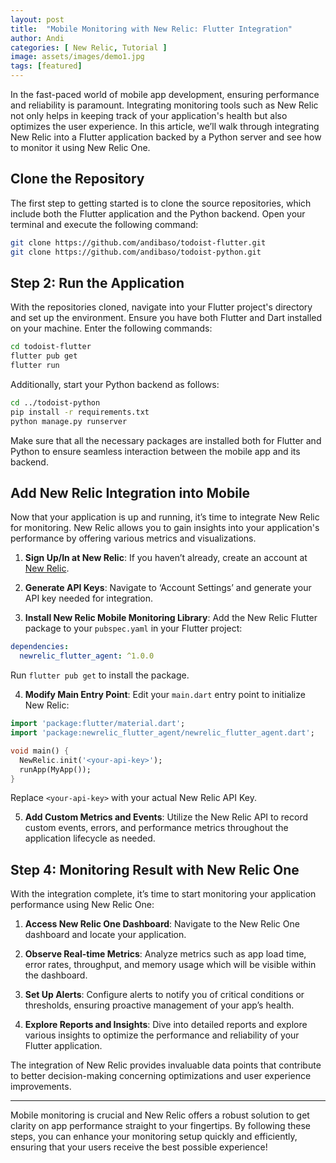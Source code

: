 ```yaml
---
layout: post
title:  "Mobile Monitoring with New Relic: Flutter Integration"
author: Andi
categories: [ New Relic, Tutorial ]
image: assets/images/demo1.jpg
tags: [featured]
---
```

In the fast-paced world of mobile app development, ensuring performance and reliability is paramount. Integrating monitoring tools such as New Relic not only helps in keeping track of your application's health but also optimizes the user experience. In this article, we’ll walk through integrating New Relic into a Flutter application backed by a Python server and see how to monitor it using New Relic One.

## Clone the Repository

The first step to getting started is to clone the source repositories, which include both the Flutter application and the Python backend. Open your terminal and execute the following command:

```bash
git clone https://github.com/andibaso/todoist-flutter.git
git clone https://github.com/andibaso/todoist-python.git
```

## Step 2: Run the Application

With the repositories cloned, navigate into your Flutter project's directory and set up the environment. Ensure you have both Flutter and Dart installed on your machine. Enter the following commands:

```bash
cd todoist-flutter
flutter pub get
flutter run
```

Additionally, start your Python backend as follows:

```bash
cd ../todoist-python
pip install -r requirements.txt
python manage.py runserver
```

Make sure that all the necessary packages are installed both for Flutter and Python to ensure seamless interaction between the mobile app and its backend.

## Add New Relic Integration into Mobile

Now that your application is up and running, it’s time to integrate New Relic for monitoring. New Relic allows you to gain insights into your application's performance by offering various metrics and visualizations.

1. **Sign Up/In at New Relic**: If you haven’t already, create an account at [New Relic](https://newrelic.com/).
  
2. **Generate API Keys**: Navigate to ‘Account Settings’ and generate your API key needed for integration.
  
3. **Install New Relic Mobile Monitoring Library**: Add the New Relic Flutter package to your `pubspec.yaml` in your Flutter project:
  
  ```yaml
  dependencies:
    newrelic_flutter_agent: ^1.0.0
  ```
  
  Run `flutter pub get` to install the package.
  
4. **Modify Main Entry Point**: Edit your `main.dart` entry point to initialize New Relic:
  
  ```dart
  import 'package:flutter/material.dart';
  import 'package:newrelic_flutter_agent/newrelic_flutter_agent.dart';
  
  void main() {
    NewRelic.init('<your-api-key>');
    runApp(MyApp());
  }
  ```
  
  Replace `<your-api-key>` with your actual New Relic API Key.
  
5. **Add Custom Metrics and Events**: Utilize the New Relic API to record custom events, errors, and performance metrics throughout the application lifecycle as needed.
  

## Step 4: Monitoring Result with New Relic One

With the integration complete, it’s time to start monitoring your application performance using New Relic One:

1. **Access New Relic One Dashboard**: Navigate to the New Relic One dashboard and locate your application.
  
2. **Observe Real-time Metrics**: Analyze metrics such as app load time, error rates, throughput, and memory usage which will be visible within the dashboard.
  
3. **Set Up Alerts**: Configure alerts to notify you of critical conditions or thresholds, ensuring proactive management of your app’s health.
  
4. **Explore Reports and Insights**: Dive into detailed reports and explore various insights to optimize the performance and reliability of your Flutter application.
  

The integration of New Relic provides invaluable data points that contribute to better decision-making concerning optimizations and user experience improvements.

---

Mobile monitoring is crucial and New Relic offers a robust solution to get clarity on app performance straight to your fingertips. By following these steps, you can enhance your monitoring setup quickly and efficiently, ensuring that your users receive the best possible experience!
